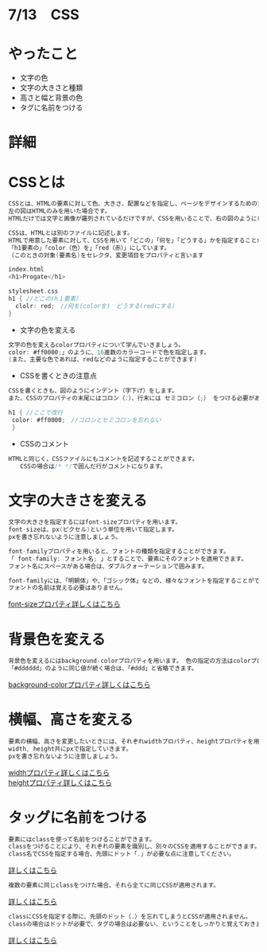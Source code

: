 # 7/13　CSS

# やったこと
- 文字の色
- 文字の大きさと種類
- 高さと幅と背景の色
- タグに名前をつける

# 詳細

# CSSとは
```go
CSSとは、HTMLの要素に対して色、大きさ、配置などを指定し、ページをデザインするための言語です。
左の図はHTMLのみを用いた場合です。
HTMLだけでは文字と画像が羅列されているだけですが、CSSを用いることで、右の図のようにレイアウトを整えることができます。
```

```go
CSSは、HTMLとは別のファイルに記述します。
HTMLで用意した要素に対して、CSSを用いて「どこの」「何を」「どうする」かを指定することができます。
「h1要素の」「color（色）を」「red（赤）」にしています。
（このときの対象(要素名)をセレクタ、変更項目をプロパティと言います
```

```go
index.html
<h1>Progate</h1>

stylesheet.css 
h1 { //どこの(h１要素）
  clolr: red;　//何を(colorを)　どうする(redにする)
}
```

- 文字の色を変える
```go
文字の色を変えるcolorプロパティについて学んでいきましょう。
color: #ff0000;」のように、16進数のカラーコードで色を指定します。
(また、主要な色であれば、redなどのように指定することができます)
```

- CSSを書くときの注意点
```go
CSSを書くときも、図のようにインデント（字下げ）をします。
また、CSSのプロパティの末尾にはコロン（:）、行末には セミコロン（;） をつける必要があるので注意しましょう。
```
```go
h1 { //ここで改行
 color: #ff0000;　//コロンとセミコロンを忘れない
 }
 ```
 
 - CSSのコメント
 ```go
 HTMLと同じく、CSSファイルにもコメントを記述することができます。
　　CSSの場合は/* */で囲んだ行がコメントになります。
 ```
 
 # 文字の大きさを変える
 ```go
 文字の大きさを指定するにはfont-sizeプロパティを用います。
font-sizeは、px(ピクセル)という単位を用いて指定します。
pxを書き忘れないように注意しましょう。
```

```go
font-familyプロパティを用いると、フォントの種類を指定することができます。
「 font-family: フォント名; 」とすることで、要素にそのフォントを適用できます。
フォント名にスペースがある場合は、ダブルクォーテーションで囲みます。
```
```go
font-familyには、「明朝体」や、「ゴシック体」などの、様々なフォントを指定することができます。
フォントの名前は覚える必要はありません。
```

<a href="https://developer.mozilla.org/ja/docs/Web/CSS/font-size">font-sizeプロパティ詳しくはこちら</a><br>


# 背景色を変える
```go
背景色を変えるにはbackground-colorプロパティを用います。 色の指定の方法はcolorプロパティと同様です。
「#dddddd」のように同じ値が続く場合は、「#ddd」と省略できます。
```
<a href="https://developer.mozilla.org/ja/docs/Web/CSS/background-color">background-colorプロパティ詳しくはこちら</a><br>

# 横幅、高さを変える
```go
要素の横幅、高さを変更したいときには、それぞれwidthプロパティ、heightプロパティを用います。
width, height共にpxで指定していきます。
pxを書き忘れないように注意しましょう。
```
<a href="https://developer.mozilla.org/ja/docs/Web/CSS/width">widthプロパティ詳しくはこちら</a><br>
<a href="https://developer.mozilla.org/ja/docs/Web/CSS/height">heightプロパティ詳しくはこちら</a><br>

# タッグに名前をつける
```go
要素にはclassを使って名前をつけることができます。
classをつけることにより、それぞれの要素を識別し、別々のCSSを適用することができます。
class名でCSSを指定する場合、先頭にドット「.」が必要な点に注意してください。
```
<a href="https://prog-8.com/html/study/1/9#/26">詳しくはこちら</a><br>

```go
複数の要素に同じclassをつけた場合、それら全てに同じCSSが適用されます。
```
<a href="https://prog-8.com/html/study/1/9#/27">詳しくはこちら</a><br>

```go
classにCSSを指定する際に、先頭のドット（.）を忘れてしまうとCSSが適用されません。
classの場合はドットが必要で、タグの場合は必要ない、ということをしっかりと覚えておきましょう。
```

<a href="https://prog-8.com/html/study/1/9#/28">詳しくはこちら</a><br>
